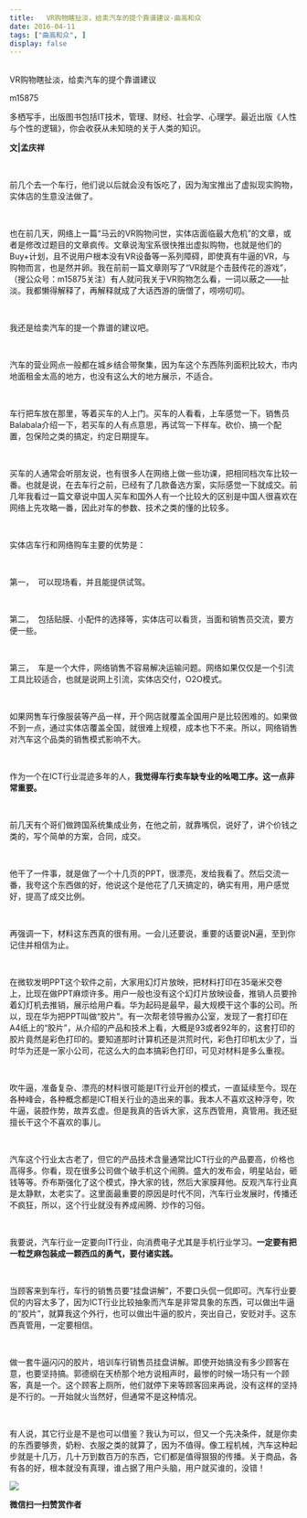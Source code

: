 ```yaml
---
title:   VR购物瞎扯淡，给卖汽车的提个靠谱建议-曲高和众
date: 2016-04-11
tags: ["曲高和众", ]
display: false
---
```



## 



VR购物瞎扯淡，给卖汽车的提个靠谱建议




m15875




多栖写手，出版图书包括IT技术，管理、财经、社会学、心理学。最近出版《人性与个性的逻辑》，你会收获从未知晓的关于人类的知识。


**文|孟庆祥**

&nbsp;

前几个去一个车行，他们说以后就会没有饭吃了，因为淘宝推出了虚拟现实购物，实体店的生意没法做了。

&nbsp;

也在前几天，网络上一篇“马云的VR购物问世，实体店面临最大危机”的文章，或者是修改过题目的文章疯传。文章说淘宝系很快推出虚拟购物，也就是他们的Buy+计划，且不说用户根本没有VR设备等一系列障碍，即使真有牛逼的VR，与购物而言，也是然并卵。我在前前一篇文章刚写了“VR就是个击鼓传花的游戏”，（搜公众号：m15875关注）有人就问我关于VR购物怎么看，一词以蔽之——扯淡。我都懒得解释了，再解释就成了大话西游的唐僧了，唠唠叨叨。

&nbsp;

我还是给卖汽车的提一个靠谱的建议吧。

&nbsp;

汽车的营业网点一般都在城乡结合带聚集，因为车这个东西陈列面积比较大，市内地面租金太高的地方，也没有这么大的地方展示，不适合。

&nbsp;

车行把车放在那里，等着买车的人上门。买车的人看看，上车感觉一下。销售员Balabala介绍一下，若买车的人有点意思，再试驾一下样车。砍价、搞一个配置，包保险之类的搞定，约定日期提车。

&nbsp;

买车的人通常会听朋友说，也有很多人在网络上做一些功课，把相同档次车比较一番。也就是说，在去车行之前，已经有了几款备选方案，实际感觉一下就成交。前几年我看过一篇文章说中国人买车和国外人有一个比较大的区别是中国人很喜欢在网络上先攻略一番，因此对车的参数、技术之类的懂的比较多。

&nbsp;

实体店车行和网络购车主要的优势是：

&nbsp;

第一，&nbsp;&nbsp;可以现场看，并且能提供试驾。

&nbsp;

第二，&nbsp;&nbsp;包括贴膜、小配件的选择等，实体店可以看货，当面和销售员交流，要方便一些。

&nbsp;

第三，&nbsp;&nbsp;车是一个大件，网络销售不容易解决运输问题。网络如果仅仅是一个引流工具比较适合，也就是说网上引流，实体店交付，O2O模式。

&nbsp;

如果网售车行像服装等产品一样，开个网店就覆盖全国用户是比较困难的。如果做不到一点，通过实体店覆盖全国，就很难上规模，成本也下不来。所以，网络销售对汽车这个品类的销售模式影响不大。

&nbsp;

作为一个在ICT行业混迹多年的人，**我觉得车行卖车缺专业的吆喝工序。这一点非常重要。**

**&nbsp;**

前几天有个哥们做跨国系统集成业务，在他之前，就靠嘴侃，说好了，讲个价钱之类的，写个简单的方案，合同，成交。

&nbsp;

他干了一件事，就是做了一个十几页的PPT，很漂亮，发给我看了。然后交流一番，我夸这个东西做的好，他说这个是他花了几天搞定的，确实有用，用户感觉好，提高了成交比例。

&nbsp;

再强调一下，材料这东西真的很有用。一会儿还要说，重要的话要说N遍，至到你记住并相信为止。

&nbsp;

在微软发明PPT这个软件之前，大家用幻灯片放映，把材料打印在35毫米交卷上，比现在做PPT麻烦许多。用户一般也没有这个幻灯片放映设备，推销人员要拎着幻灯机去推销，展示给用户看。华为起码是最早，最大规模干这个事的公司。所以，现在华为把PPT叫做“胶片”。有一次帮老领导搬办公室，发现了一套打印在A4纸上的“胶片”，从介绍的产品和技术上看，大概是93或者92年的，这套打印的胶片竟然是彩色打印的。要知道那时计算机还是洪荒时代，彩色打印机太少了，当时华为还是一家小公司，花这么大的血本搞彩色打印，可见对材料是多么重视。

&nbsp;

吹牛逼，准备复杂、漂亮的材料很可能是IT行业开创的模式，一直延续至今。现在各种峰会，各种概念都是ICT相关行业的造出来的事。我本人不喜欢这种浮夸，吹牛逼，装腔作势，故弄玄虚。但是我真的告诉大家，这东西管用，真管用。我还挺擅长干这个不喜欢的事儿。

&nbsp;

汽车这个行业太古老了，但它的产品技术含量通常比ICT行业的产品要高，价格也高得多。你看，现在很多公司做个破手机这个闹腾。盛大的发布会，明星站台，砸钱等等。乔布斯强化了这个模式，挣大家的钱，然后大家膜拜他。反观汽车行业真是太静默，太老实了。这里面最重要的原因是时代不同，汽车行业发展时，传播还不疯狂，所以，这个行业就没有养成闹腾、炒作的习俗。

&nbsp;

我要说，汽车行业一定要向IT行业，向消费电子尤其是手机行业学习。**一定要有把一粒芝麻包装成一颗西瓜的勇气，要付诸实践。**

&nbsp;

当顾客来到车行，车行的销售员要“挂盘讲解”，不要口头侃一侃即可。汽车行业要侃的内容太多了，因为ICT行业比较抽象而汽车是非常具象的东西，可以做出牛逼的“胶片”，就算我这个外行，也可以做出牛逼的胶片，突出自己，安贬对手。这东西真管用，一定要相信。

&nbsp;

做一套牛逼闪闪的胶片，培训车行销售员挂盘讲解。即使开始搞没有多少顾客在意，也要坚持搞。郭德纲在天桥那个地方说相声时，最惨的时候一场只有一个顾客，真是一个。这个顾客上厕所，他们就停下来等顾客回来再说，没有这样的坚持是不行的。一开始就火当然好，但通常不是这种情况。

&nbsp;

有人说，其它行业是不是也可以借鉴？我认为可以，但又一个先决条件，就是你卖的东西要够贵，奶粉、衣服之类的就算了，因为不值得。像工程机械，汽车这种起步就是十几万，几十万到数百万的东西，它们都是值得狠狠的传播。关于商品，各有各的好，根本就没有真理，谁占据了用户头脑，用户就买谁的，没错！





<img data-s="300,640" data-type="jpeg" src="http://mmbiz.qpic.cn/mmbiz/fxGMiaL5Zj1gAtMBdoRAfrkfBNF0WEAG9elY136EMERA8zleoqyibsc68mLpoiagDqkzcRhEo0psRuCqoQbcWg52w/0?wx_fmt=jpeg" data-ratio="1" data-w="430"/>


**微信扫一扫赞赏作者**